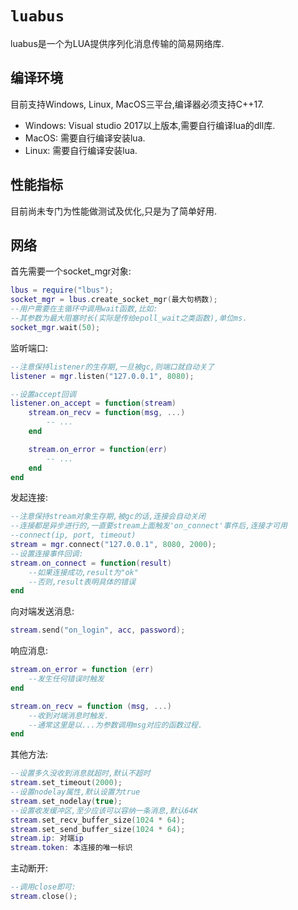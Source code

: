 # `luabus`

luabus是一个为LUA提供序列化消息传输的简易网络库.

## 编译环境

目前支持Windows, Linux, MacOS三平台,编译器必须支持C++17.

- Windows: Visual studio 2017以上版本,需要自行编译lua的dll库.
- MacOS: 需要自行编译安装lua.
- Linux: 需要自行编译安装lua.

## 性能指标

目前尚未专门为性能做测试及优化,只是为了简单好用.  

## 网络
首先需要一个socket\_mgr对象:

```lua
lbus = require("lbus");
socket_mgr = lbus.create_socket_mgr(最大句柄数);
--用户需要在主循环中调用wait函数,比如:
--其参数为最大阻塞时长(实际是传给epoll_wait之类函数),单位ms.
socket_mgr.wait(50);
```

监听端口:

```lua
--注意保持listener的生存期,一旦被gc,则端口就自动关了
listener = mgr.listen("127.0.0.1", 8080);

--设置accept回调
listener.on_accept = function(stream)
    stream.on_recv = function(msg, ...)
        -- ...
    end

    stream.on_error = function(err)
        -- ...
    end
end
```

发起连接:

```lua
--注意保持stream对象生存期,被gc的话,连接会自动关闭
--连接都是异步进行的,一直要stream上面触发'on_connect'事件后,连接才可用
--connect(ip, port, timeout)
stream = mgr.connect("127.0.0.1", 8080, 2000);
--设置连接事件回调:
stream.on_connect = function(result)
    --如果连接成功,result为"ok"
    --否则,result表明具体的错误
end
```

向对端发送消息:

```lua
stream.send("on_login", acc, password);
```

响应消息:

```lua
stream.on_error = function (err)
    --发生任何错误时触发
end

stream.on_recv = function (msg, ...)
    --收到对端消息时触发.
    --通常这里是以...为参数调用msg对应的函数过程.
end
```

其他方法:
```lua
--设置多久没收到消息就超时,默认不超时
stream.set_timeout(2000);
--设置nodelay属性,默认设置为true
stream.set_nodelay(true);
--设置收发缓冲区,至少应该可以容纳一条消息,默认64K
stream.set_recv_buffer_size(1024 * 64);
stream.set_send_buffer_size(1024 * 64);
stream.ip: 对端ip
stream.token: 本连接的唯一标识
```

主动断开:

```lua
--调用close即可:
stream.close();
```
